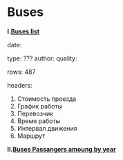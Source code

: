 Buses
======

**I.[Buses list]()**

date:

type: ???
author:
quality:

rows: 487

headers: 

1. Стоимость проезда
2. График работы
3. Перевозчик
4. Время работы
5. Интервал движения
6. Маршрут

**II.[Buses Passangers amoung by year](https://github.com/Casyfill/Data_atlas_DUE2014/blob/master/Transport/bus/buses_dinamika_1.csv)**
